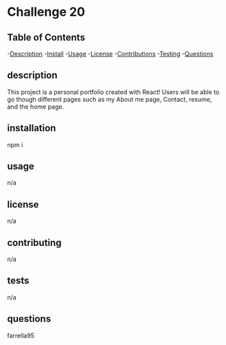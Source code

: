 # Challenge 20

## Table of Contents

-[Description](#description) -[Install](#installation) -[Usage](#usage) -[License](#license) -[Contributions](#contributing) -[Testing](#tests) -[Questions](#questions)

## description

This project is a personal portfolio created with React! Users will be able to go though different pages such as my About me page, Contact, resume, and the home page.

## installation

npm i

## usage

n/a

## license

n/a

## contributing

n/a

## tests

n/a

## questions

farrella95
